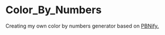 # Color_By_Numbers

Creating my own color by numbers generator based on [PBNify.](https://github.com/daniel-munro/pbnify)